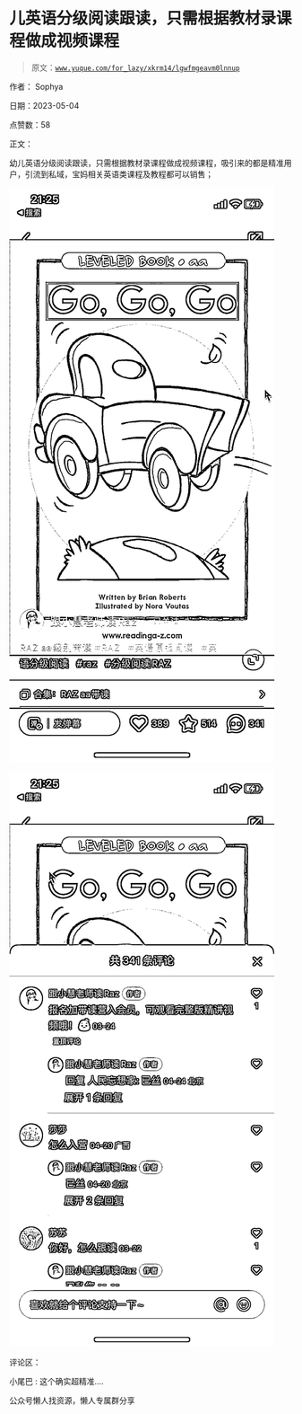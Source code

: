 # 儿英语分级阅读跟读，只需根据教材录课程做成视频课程

> 原文：[`www.yuque.com/for_lazy/xkrm14/lgwfmgeavm0lnnup`](https://www.yuque.com/for_lazy/xkrm14/lgwfmgeavm0lnnup)



作者： Sophya



日期：2023-05-04



点赞数：58



正文：



幼儿英语分级阅读跟读，只需根据教材录课程做成视频课程，吸引来的都是精准用户，引流到私域，宝妈相关英语类课程及教程都可以销售；



![](img/6dd28ca6c33b4f65ef7ee7bb216a6a0e.png)  

![](img/0441a90d0d70625763d5ea9ddcb44dcc.png)  

评论区：



小尾巴 : 这个确实超精准....



公众号懒人找资源，懒人专属群分享

</ne-p></ne-p>